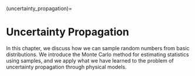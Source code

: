 (uncertainty_propagation)=
# Uncertainty Propagation

In this chapter, we discuss how we can sample random numbers from basic distributions. We introduce the Monte Carlo method for estimating statistics using samples, and we apply what we have learned to the problem of uncertainty propagation through physical models.
